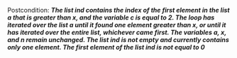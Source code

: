 Postcondition: ***The list ind contains the index of the first element in the list a that is greater than x, and the variable c is equal to 2. The loop has iterated over the list a until it found one element greater than x, or until it has iterated over the entire list, whichever came first. The variables a, x, and n remain unchanged. The list ind is not empty and currently contains only one element. The first element of the list ind is not equal to 0***